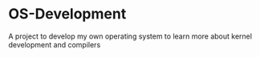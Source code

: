# OS-Development
 A project to develop my own operating system to learn more about kernel development and compilers
